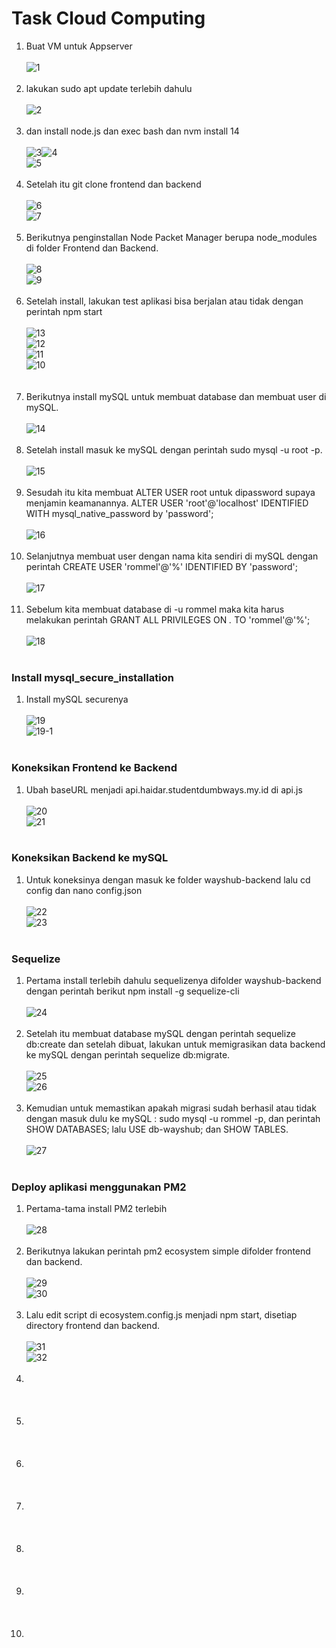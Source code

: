 # Task Cloud Computing

1. Buat VM untuk Appserver <br/><br/>![1](https://github.com/darblietz/ppt/assets/98991080/ac43818f-864f-4bbb-b4a1-5d184c469463)
<br/><br/>
2. lakukan sudo apt update terlebih dahulu <br/><br/>![2](https://github.com/darblietz/ppt/assets/98991080/cf4f5907-3e43-4516-9001-efeb0d3f961e)<br/><br/>
3. dan install node.js dan exec bash dan nvm install 14<br/><br/>![3](https://github.com/darblietz/ppt/assets/98991080/e31bab2c-e5d7-446e-9fd4-2497ff8b6372)![4](https://github.com/darblietz/ppt/assets/98991080/e079b840-b0e4-4909-9878-c90a90eb7fed)<br>![5](https://github.com/darblietz/ppt/assets/98991080/c06c1183-e2dc-43c2-9c5b-341a16f216da)<br/><br/>
4. Setelah itu git clone frontend dan backend <br/><br/>![6](https://github.com/darblietz/ppt/assets/98991080/425c3288-1fb3-4c63-9ead-c8e0e0da0b6f)<br>![7](https://github.com/darblietz/ppt/assets/98991080/45bff896-4be7-451c-8fa5-eddd7d79e703)<br/><br/>
5.  Berikutnya penginstallan Node Packet Manager berupa node_modules di folder Frontend dan Backend.<br/><br/>![8](https://github.com/darblietz/ppt/assets/98991080/0359d360-5ffd-462e-98e8-ac8c12f80046)
<br>![9](https://github.com/darblietz/ppt/assets/98991080/9d462b9e-f9a5-41b1-89ef-abcbd864d7ff)<br/><br/>
6. Setelah install, lakukan test aplikasi bisa berjalan atau tidak dengan perintah npm start <br/><br/>![13](https://github.com/darblietz/ppt/assets/98991080/394e4330-b883-461f-a29c-442f3677666c)<br>![12](https://github.com/darblietz/ppt/assets/98991080/ae9fdcea-6a7e-41c4-890f-6f16e2eb5208)<br>![11](https://github.com/darblietz/ppt/assets/98991080/c2399ed5-1b16-4e7f-bcd3-cbe8ed010ab2)<br>![10](https://github.com/darblietz/ppt/assets/98991080/fd2a32f2-ebe8-4d5b-93a0-5a640f279ba3)<br><br/><br/>
7. Berikutnya install mySQL untuk membuat database dan membuat user di mySQL.<br/><br/>![14](https://github.com/darblietz/ppt/assets/98991080/1a3092a5-3704-4848-b94b-df7821034130)<br/><br/>
8. Setelah install masuk ke mySQL dengan perintah sudo mysql -u root -p.<br/><br/>![15](https://github.com/darblietz/ppt/assets/98991080/499497f6-3d18-4eb8-b009-1c871e8f455e)<br/><br/>
9. Sesudah itu kita membuat ALTER USER root untuk dipassword supaya menjamin keamanannya. ALTER USER 'root'@'localhost' IDENTIFIED WITH mysql_native_password  by 'password';<br/><br/>![16](https://github.com/darblietz/ppt/assets/98991080/c846960a-b39d-432f-bfdd-d586b2301b68)<br/><br/> 
10. Selanjutnya membuat user dengan nama kita sendiri di mySQL dengan perintah CREATE USER 'rommel'@'%' IDENTIFIED BY 'password';<br/><br/>![17](https://github.com/darblietz/ppt/assets/98991080/fd16311a-426f-4031-bc05-d9d3966a816a)<br/><br/>
11. Sebelum kita membuat database di -u rommel maka kita harus melakukan perintah  GRANT ALL PRIVILEGES ON *.* TO 'rommel'@'%';<br/><br/>![18](https://github.com/darblietz/ppt/assets/98991080/ae7060b7-e2ee-42d4-830f-4fc319f7972a)<br/><br/>

### Install mysql_secure_installation
1. Install mySQL securenya <br/><br/>![19](https://github.com/darblietz/ppt/assets/98991080/219d6255-cc2f-4b42-a0f2-95b0c9e27bf8)<br>![19-1](https://github.com/darblietz/ppt/assets/98991080/9b9c09f6-09ca-4c7b-ac64-6ef71fb9e1b0)<br/><br/>

### Koneksikan Frontend ke Backend
1. Ubah baseURL menjadi api.haidar.studentdumbways.my.id di api.js<br/><br/>![20](https://github.com/darblietz/ppt/assets/98991080/a954ec65-3310-4e39-899f-40d9d422dd76)<br>![21](https://github.com/darblietz/ppt/assets/98991080/7cef9e9c-cf98-4516-a854-d2d0b2d94162)<br/><br/>

### Koneksikan Backend ke mySQL
1. Untuk koneksinya dengan masuk ke folder wayshub-backend lalu cd config dan nano config.json<br/><br/>![22](https://github.com/darblietz/ppt/assets/98991080/460f208b-d699-4928-bd47-cb734c9fd50b)<br>![23](https://github.com/darblietz/ppt/assets/98991080/c6dbc236-1a74-4c17-a57e-4da8e149c2eb)<br/><br/>

### Sequelize
1.  Pertama install terlebih dahulu sequelizenya difolder wayshub-backend dengan perintah berikut npm install -g sequelize-cli <br/><br/>![24](https://github.com/darblietz/ppt/assets/98991080/7be83665-dd3a-4128-974b-c19908d0844d)<br/><br/>
2. Setelah itu membuat database mySQL dengan perintah sequelize db:create dan setelah dibuat, lakukan untuk memigrasikan data backend ke mySQL dengan perintah sequelize db:migrate. <br/><br/>![25](https://github.com/darblietz/ppt/assets/98991080/d4148899-1f97-43c9-aa3f-259e84a9b270)<br>![26](https://github.com/darblietz/ppt/assets/98991080/d64db539-dade-45b9-98a7-db884260db3e)
<br/><br/>
3. Kemudian untuk memastikan apakah migrasi sudah berhasil atau tidak dengan masuk dulu ke mySQL : sudo mysql -u rommel -p, dan perintah SHOW DATABASES; lalu USE db-wayshub; dan SHOW TABLES.<br/><br/>![27](https://github.com/darblietz/ppt/assets/98991080/e501feb1-c905-4583-b20a-5808fe90a07a)<br/><br/>

### Deploy aplikasi menggunakan PM2 
1. Pertama-tama install PM2 terlebih<br/><br/>![28](https://github.com/darblietz/ppt/assets/98991080/8e842f7a-4833-45e5-ad1a-4a4021fb8109)<br/><br/>
2. Berikutnya lakukan perintah pm2 ecosystem simple difolder frontend dan backend.<br/><br/>![29](https://github.com/darblietz/ppt/assets/98991080/eda5b067-ecae-47df-903c-3bf003b7e6f9)<br>![30](https://github.com/darblietz/ppt/assets/98991080/8154d4f3-1f5f-4b24-b41a-f7dc9ef65a84)<br/><br/>
3. Lalu edit script di ecosystem.config.js menjadi npm start, disetiap directory frontend dan backend.<br/><br/>![31](https://github.com/darblietz/ppt/assets/98991080/54ed610d-7fb4-4806-83f7-d750e35a6ac1)<br>![32](https://github.com/darblietz/ppt/assets/98991080/a19b221a-f4cd-4772-ab2d-5f2eeec905ca)<br/><br/>
4. <br/><br/><br/><br/>
5. <br/><br/><br/><br/>
6. <br/><br/><br/><br/>
7. <br/><br/><br/><br/>
8. <br/><br/><br/><br/>
9. <br/><br/><br/><br/>
10. <br/><br/><br/><br/>



